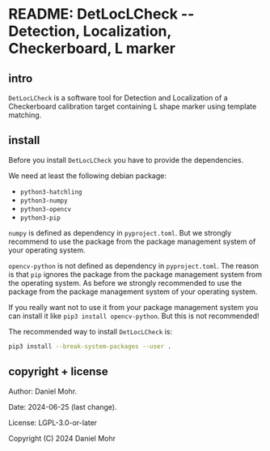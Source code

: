 # README: DetLocLCheck -- Detection, Localization, Checkerboard, L marker

## intro

`DetLocLCheck` is a software tool for Detection and Localization of a
Checkerboard calibration target containing L shape marker using
template matching.

## install

Before you install `DetLocLCheck` you have to provide the dependencies.

We need at least the following debian package:

* `python3-hatchling`
* `python3-numpy`
* `python3-opencv`
* `python3-pip`

`numpy` is defined as dependency in `pyproject.toml`. But we strongly
recommend to use the package from the package management system of your
operating system.

`opencv-python` is not defined as dependency in `pyproject.toml`. The reason
is that `pip` ignores the package from the package management system from the
operating system. As before we strongly recommended to use the package from the
package management system of your operating system.

If you really want not to use it from your package management system you can
install it like `pip3 install opencv-python`. But this is not recommended!

The recommended way to install `DetLocLCheck` is:

```sh
pip3 install --break-system-packages --user .
```

## copyright + license

Author: Daniel Mohr.

Date: 2024-06-25 (last change).

License: LGPL-3.0-or-later

Copyright (C) 2024 Daniel Mohr
